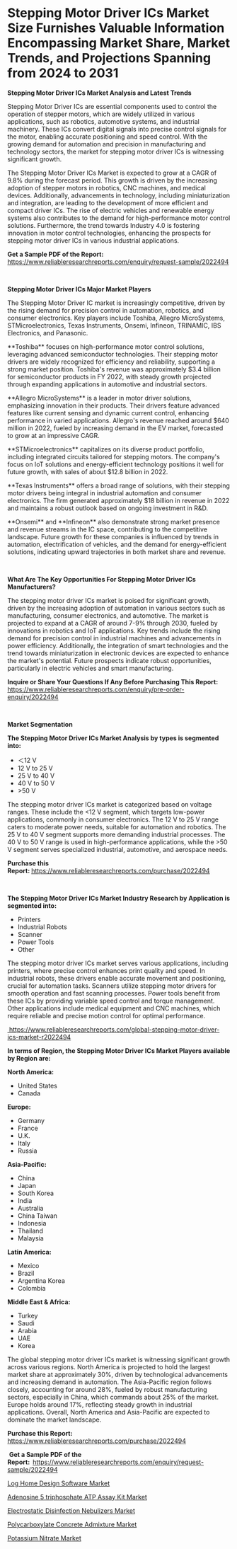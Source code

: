 <p><h1>Stepping Motor Driver ICs Market Size Furnishes Valuable Information Encompassing Market Share, Market Trends, and Projections Spanning from 2024 to 2031</h1></p><p><strong>Stepping Motor Driver ICs Market Analysis and Latest Trends</strong></p>
<p><p>Stepping Motor Driver ICs are essential components used to control the operation of stepper motors, which are widely utilized in various applications, such as robotics, automotive systems, and industrial machinery. These ICs convert digital signals into precise control signals for the motor, enabling accurate positioning and speed control. With the growing demand for automation and precision in manufacturing and technology sectors, the market for stepping motor driver ICs is witnessing significant growth.</p><p>The Stepping Motor Driver ICs Market is expected to grow at a CAGR of 9.8% during the forecast period. This growth is driven by the increasing adoption of stepper motors in robotics, CNC machines, and medical devices. Additionally, advancements in technology, including miniaturization and integration, are leading to the development of more efficient and compact driver ICs. The rise of electric vehicles and renewable energy systems also contributes to the demand for high-performance motor control solutions. Furthermore, the trend towards Industry 4.0 is fostering innovation in motor control technologies, enhancing the prospects for stepping motor driver ICs in various industrial applications.</p></p>
<p><strong>Get a Sample PDF of the Report:&nbsp;</strong> <a href="https://www.reliableresearchreports.com/enquiry/request-sample/2022494?utm_campaign=8&utm_medium=2&utm_source=Github&utm_content=ia&utm_term=30102024&utm_id=stepping-motor-driver-ics">https://www.reliableresearchreports.com/enquiry/request-sample/2022494</a></p>
<p>&nbsp;</p>
<p><strong>Stepping Motor Driver ICs Major Market Players</strong></p>
<p><p>The Stepping Motor Driver IC market is increasingly competitive, driven by the rising demand for precision control in automation, robotics, and consumer electronics. Key players include Toshiba, Allegro MicroSystems, STMicroelectronics, Texas Instruments, Onsemi, Infineon, TRINAMIC, IBS Electronics, and Panasonic.</p><p>**Toshiba** focuses on high-performance motor control solutions, leveraging advanced semiconductor technologies. Their stepping motor drivers are widely recognized for efficiency and reliability, supporting a strong market position. Toshiba's revenue was approximately $3.4 billion for semiconductor products in FY 2022, with steady growth projected through expanding applications in automotive and industrial sectors.</p><p>**Allegro MicroSystems** is a leader in motor driver solutions, emphasizing innovation in their products. Their drivers feature advanced features like current sensing and dynamic current control, enhancing performance in varied applications. Allegro's revenue reached around $640 million in 2022, fueled by increasing demand in the EV market, forecasted to grow at an impressive CAGR.</p><p>**STMicroelectronics** capitalizes on its diverse product portfolio, including integrated circuits tailored for stepping motors. The company's focus on IoT solutions and energy-efficient technology positions it well for future growth, with sales of about $12.8 billion in 2022. </p><p>**Texas Instruments** offers a broad range of solutions, with their stepping motor drivers being integral in industrial automation and consumer electronics. The firm generated approximately $18 billion in revenue in 2022 and maintains a robust outlook based on ongoing investment in R&D.</p><p>**Onsemi** and **Infineon** also demonstrate strong market presence and revenue streams in the IC space, contributing to the competitive landscape. Future growth for these companies is influenced by trends in automation, electrification of vehicles, and the demand for energy-efficient solutions, indicating upward trajectories in both market share and revenue.</p></p>
<p>&nbsp;</p>
<p><strong>What Are The Key Opportunities For Stepping Motor Driver ICs Manufacturers?</strong></p>
<p><p>The stepping motor driver ICs market is poised for significant growth, driven by the increasing adoption of automation in various sectors such as manufacturing, consumer electronics, and automotive. The market is projected to expand at a CAGR of around 7-9% through 2030, fueled by innovations in robotics and IoT applications. Key trends include the rising demand for precision control in industrial machines and advancements in power efficiency. Additionally, the integration of smart technologies and the trend towards miniaturization in electronic devices are expected to enhance the market's potential. Future prospects indicate robust opportunities, particularly in electric vehicles and smart manufacturing.</p></p>
<p><strong>Inquire or Share Your Questions If Any Before Purchasing This Report:</strong> <a href="https://www.reliableresearchreports.com/enquiry/pre-order-enquiry/2022494?utm_campaign=8&utm_medium=2&utm_source=Github&utm_content=ia&utm_term=30102024&utm_id=stepping-motor-driver-ics">https://www.reliableresearchreports.com/enquiry/pre-order-enquiry/2022494</a></p>
<p>&nbsp;</p>
<p><strong>Market Segmentation</strong></p>
<p><strong>The Stepping Motor Driver ICs Market Analysis by types is segmented into:</strong></p>
<p><ul><li>＜12 V</li><li>12 V to 25 V</li><li>25 V to 40 V</li><li>40 V to 50 V</li><li>>50 V</li></ul></p>
<p><p>The stepping motor driver ICs market is categorized based on voltage ranges. These include the <12 V segment, which targets low-power applications, commonly in consumer electronics. The 12 V to 25 V range caters to moderate power needs, suitable for automation and robotics. The 25 V to 40 V segment supports more demanding industrial processes. The 40 V to 50 V range is used in high-performance applications, while the >50 V segment serves specialized industrial, automotive, and aerospace needs.</p></p>
<p><strong>Purchase this Report:&nbsp;</strong><a href="https://www.reliableresearchreports.com/purchase/2022494?utm_campaign=8&utm_medium=2&utm_source=Github&utm_content=ia&utm_term=30102024&utm_id=stepping-motor-driver-ics">https://www.reliableresearchreports.com/purchase/2022494</a></p>
<p>&nbsp;</p>
<p><strong>The Stepping Motor Driver ICs Market Industry Research by Application is segmented into:</strong></p>
<p><ul><li>Printers</li><li>Industrial Robots</li><li>Scanner</li><li>Power Tools</li><li>Other</li></ul></p>
<p><p>The stepping motor driver ICs market serves various applications, including printers, where precise control enhances print quality and speed. In industrial robots, these drivers enable accurate movement and positioning, crucial for automation tasks. Scanners utilize stepping motor drivers for smooth operation and fast scanning processes. Power tools benefit from these ICs by providing variable speed control and torque management. Other applications include medical equipment and CNC machines, which require reliable and precise motion control for optimal performance.</p></p>
<p><a href="https://www.reliableresearchreports.com/global-stepping-motor-driver-ics-market-r2022494?utm_campaign=8&utm_medium=2&utm_source=Github&utm_content=ia&utm_term=30102024&utm_id=stepping-motor-driver-ics">&nbsp;https://www.reliableresearchreports.com/global-stepping-motor-driver-ics-market-r2022494</a></p>
<p><strong>In terms of Region, the Stepping Motor Driver ICs Market Players available by Region are:</strong></p>
<p>
    <p> <strong> North America: </strong>
        <ul>
            <li>United States</li>
            <li>Canada</li>
        </ul>
        </p> 
    <p> <strong> Europe: </strong>
        <ul>
            <li>Germany</li>
            <li>France</li>
            <li>U.K.</li>
            <li>Italy</li>
            <li>Russia</li>
        </ul>
        </p> 
    <p> <strong> Asia-Pacific: </strong>
        <ul>
            <li>China</li>
            <li>Japan</li>
            <li>South Korea</li>
            <li>India</li>
            <li>Australia</li>
            <li>China Taiwan</li>
            <li>Indonesia</li>
            <li>Thailand</li>
            <li>Malaysia</li>
        </ul>
        </p> 
    <p> <strong> Latin America: </strong>
        <ul>
            <li>Mexico</li>
            <li>Brazil</li>
            <li>Argentina Korea</li>
            <li>Colombia</li>
        </ul>
        </p> 
    <p> <strong> Middle East & Africa: </strong>
        <ul>
            <li>Turkey</li>
            <li>Saudi</li>
            <li>Arabia</li>
            <li>UAE</li>
            <li>Korea</li>
        </ul>
    </p>
    </p>
<p><p>The global stepping motor driver ICs market is witnessing significant growth across various regions. North America is projected to hold the largest market share at approximately 30%, driven by technological advancements and increasing demand in automation. The Asia-Pacific region follows closely, accounting for around 28%, fueled by robust manufacturing sectors, especially in China, which commands about 25% of the market. Europe holds around 17%, reflecting steady growth in industrial applications. Overall, North America and Asia-Pacific are expected to dominate the market landscape.</p></p>
<p><strong>Purchase this Report: </strong><a href="https://www.reliableresearchreports.com/purchase/2022494?utm_campaign=8&utm_medium=2&utm_source=Github&utm_content=ia&utm_term=30102024&utm_id=stepping-motor-driver-ics">https://www.reliableresearchreports.com/purchase/2022494</a></p>
<p>&nbsp;<strong>Get a Sample PDF of the Report:&nbsp;&nbsp;</strong><a href="https://www.reliableresearchreports.com/enquiry/request-sample/2022494?utm_campaign=8&utm_medium=2&utm_source=Github&utm_content=ia&utm_term=30102024&utm_id=stepping-motor-driver-ics">https://www.reliableresearchreports.com/enquiry/request-sample/2022494</a></p>
<p><strong></strong></p>
<p><p><a href="https://www.linkedin.com/pulse/log-home-design-software-market-revolution-2024-2031-trends-25rbf?utm_campaign=8&utm_medium=2&utm_source=Github&utm_content=ia&utm_term=30102024&utm_id=stepping-motor-driver-ics">Log Home Design Software Market</a></p><p><a href="https://github.com/loftinirkaakcsu/Market-Research-Report-List-1/blob/main/adenosine-5-triphosphate-atp-assay-kit-market.md?utm_campaign=8&utm_medium=2&utm_source=Github&utm_content=ia&utm_term=30102024&utm_id=stepping-motor-driver-ics">Adenosine 5 triphosphate ATP Assay Kit Market</a></p><p><a href="https://issuu.com/reportprime-2/docs/electrostatic-disinfection-nebulize_a96c423236ec51?utm_campaign=8&utm_medium=2&utm_source=Github&utm_content=ia&utm_term=30102024&utm_id=stepping-motor-driver-ics">Electrostatic Disinfection Nebulizers Market</a></p><p><a href="https://medium.com/@kric8bmkinds/this-report-on-polycarboxylate-concrete-admixture-market-is-a-comprehensive-analysis-of-market-96cc6c4020e5?utm_campaign=8&utm_medium=2&utm_source=Github&utm_content=ia&utm_term=30102024&utm_id=stepping-motor-driver-ics">Polycarboxylate Concrete Admixture Market</a></p><p><a href="https://medium.com/@cosperitaltomul/the-global-potassium-nitrate-market-identifies-drivers-restraints-opportunities-and-trends-54ab678caada?utm_campaign=8&utm_medium=2&utm_source=Github&utm_content=ia&utm_term=30102024&utm_id=stepping-motor-driver-ics">Potassium Nitrate Market</a></p></p>